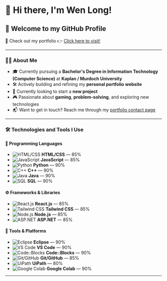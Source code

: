 # 👋 Hi there, I'm Wen Long!

## 🚀 Welcome to my GitHub Profile

🎯 Check out my portfolio 👉 [Click here to visit!](https://wenlong-portfolio.netlify.app)

---

### 👨‍💻 About Me

- 🎓 Currently pursuing a **Bachelor's Degree in Information Technology (Computer Science)** at **Kaplan / Murdoch University**
- 🛠️ Actively building and refining my **personal portfolio website**
- 🚧 Currently looking to start a **new project**
- 🎮 Passionate about **gaming**, **problem-solving**, and exploring new technologies
- 📬 Want to get in touch? Reach me through my [portfolio contact page](https://wenlong-portfolio.netlify.app)

---

### 🛠️ Technologies and Tools I Use

#### 🧠 Programming Languages
- ![HTML/CSS](https://raw.githubusercontent.com/yourusername/yourrepo/main/assets/tech/Languages/htmlcss.png) **HTML/CSS** — 85%
- ![JavaScript](https://raw.githubusercontent.com/yourusername/yourrepo/main/assets/tech/Languages/javascript.png) **JavaScript** — 85%
- ![Python](https://raw.githubusercontent.com/yourusername/yourrepo/main/assets/tech/Languages/python.png) **Python** — 90%
- ![C++](https://raw.githubusercontent.com/yourusername/yourrepo/main/assets/tech/Languages/Cplusplus.png) **C++** — 90%
- ![Java](https://raw.githubusercontent.com/yourusername/yourrepo/main/assets/tech/Languages/Java.png) **Java** — 90%
- ![SQL](https://raw.githubusercontent.com/yourusername/yourrepo/main/assets/tech/Languages/sql.png) **SQL** — 90%

#### ⚙️ Frameworks & Libraries
- ![React.js](https://raw.githubusercontent.com/yourusername/yourrepo/main/assets/tech/Frameworks/reactjs.png) **React.js** — 85%
- ![Tailwind CSS](https://raw.githubusercontent.com/yourusername/yourrepo/main/assets/tech/Frameworks/tailwind.png) **Tailwind CSS** — 85%
- ![Node.js](https://raw.githubusercontent.com/yourusername/yourrepo/main/assets/tech/Frameworks/nodejs.png) **Node.js** — 85%
- ![ASP.NET](https://raw.githubusercontent.com/yourusername/yourrepo/main/assets/tech/Frameworks/aspnet.png) **ASP.NET** — 85%

#### 🧰 Tools & Platforms
- ![Eclipse](https://raw.githubusercontent.com/yourusername/yourrepo/main/assets/tech/Tools/eclipse.png) **Eclipse** — 90%
- ![VS Code](https://raw.githubusercontent.com/yourusername/yourrepo/main/assets/tech/Tools/vscode.png) **VS Code** — 90%
- ![Code::Blocks](https://raw.githubusercontent.com/yourusername/yourrepo/main/assets/tech/Tools/codeblocks.png) **Code::Blocks** — 90%
- ![Git/GitHub](https://raw.githubusercontent.com/yourusername/yourrepo/main/assets/tech/Tools/github.png) **Git/GitHub** — 85%
- ![UiPath](https://raw.githubusercontent.com/yourusername/yourrepo/main/assets/tech/Tools/uipath.png) **UiPath** — 80%
- ![Google Colab](https://raw.githubusercontent.com/yourusername/yourrepo/main/assets/tech/Tools/google-colab.png) **Google Colab** — 90%

---
